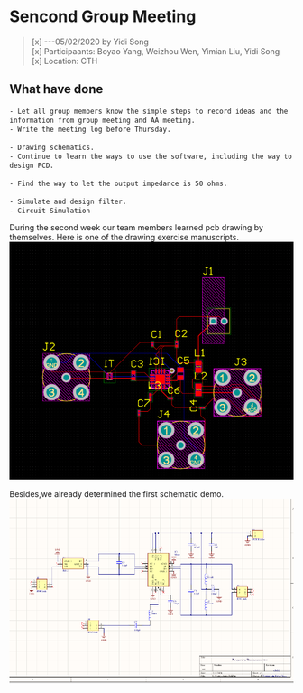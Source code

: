 # Sencond Group Meeting
>[x] ---05/02/2020 by Yidi Song   
>[x] Participaants: Boyao Yang, Weizhou Wen, Yimian Liu, Yidi Song   
>[x] Location: CTH


## What have done     
    - Let all group members know the simple steps to record ideas and the information from group meeting and AA meeting.     
    - Write the meeting log before Thursday.   
  
    - Drawing schematics.    
    - Continue to learn the ways to use the software, including the way to design PCD.   
   
    - Find the way to let the output impedance is 50 ohms.   

    - Simulate and design filter.
    - Circuit Simulation    
   
During the second week our team members learned pcb drawing by themselves. Here is one of the drawing exercise manuscripts.    
![pcb practice manuscript](https://github.com/IoTcat/FDC/blob/master/docs/img/WechatIMG93.png)    

Besides,we already determined the first schematic demo.    
![demo 1](https://github.com/IoTcat/FDC/blob/master/docs/img/WechatIMG95.png)
